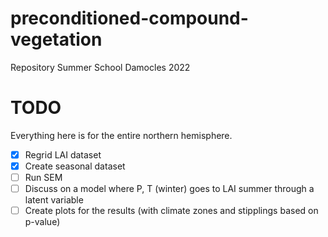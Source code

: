 # preconditioned-compound-vegetation
Repository Summer School Damocles 2022

# TODO 

Everything here is for the entire northern hemisphere.

- [X] Regrid LAI dataset
- [X] Create seasonal dataset 
- [ ] Run SEM
- [ ] Discuss on a model where P, T (winter) goes to LAI summer through a latent variable
- [ ] Create plots for the results (with climate zones and stipplings based on p-value)